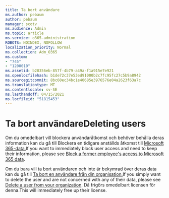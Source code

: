```yaml
---
title: Ta bort användare
ms.author: pebaum
author: pebaum
manager: scotv
ms.audience: Admin
ms.topic: article
ms.service: o365-administration
ROBOTS: NOINDEX, NOFOLLOW
localization_priority: Normal
ms.collection: Adm_O365
ms.custom:
- "745"
- "1200010"
ms.assetid: b20356eb-857f-4b79-a49a-f1a915e7e921
ms.openlocfilehash: b1de72c37e53ed91000b2c7fc95fc27c5b9a8942
ms.sourcegitcommit: 8bc60ec34bc1e40685e3976576e04a2623f63a7c
ms.translationtype: MT
ms.contentlocale: sv-SE
ms.lasthandoff: 04/15/2021
ms.locfileid: "51815453"
---
```

# <a name="deleting-users"></a><span data-ttu-id="19e44-102">Ta bort användare</span><span class="sxs-lookup"><span data-stu-id="19e44-102">Deleting users</span></span>

<span data-ttu-id="19e44-103">Om du omedelbart vill blockera användaråtkomst och behöver behålla deras information kan du gå till Blockera en tidigare anställds åtkomst till [Microsoft 365-data.](https://docs.microsoft.com/microsoft-365/admin/add-users/remove-former-employee#block-a-former-employees-access-to-microsoft-365-data)</span><span class="sxs-lookup"><span data-stu-id="19e44-103">If you want to immediately block user access and need to keep their information, please see [Block a former employee's access to Microsoft 365 data](https://docs.microsoft.com/microsoft-365/admin/add-users/remove-former-employee#block-a-former-employees-access-to-microsoft-365-data).</span></span>
  
<span data-ttu-id="19e44-104">Om du bara vill ta bort användaren och inte är bekymrad över deras data kan du gå till [Ta bort en användare från din organisation.](https://docs.microsoft.com/microsoft-365/admin/add-users/delete-a-user)</span><span class="sxs-lookup"><span data-stu-id="19e44-104">If you simply want to delete the user and are not concerned with any of their data, please see [Delete a user from your organization](https://docs.microsoft.com/microsoft-365/admin/add-users/delete-a-user).</span></span> <span data-ttu-id="19e44-105">Då frigörs omedelbart licensen för denna.</span><span class="sxs-lookup"><span data-stu-id="19e44-105">This will immediately free up their license.</span></span>
  